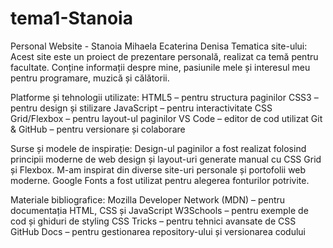 # tema1-Stanoia

Personal Website - Stanoia Mihaela Ecaterina Denisa
Tematica site-ului:
Acest site este un proiect de prezentare personală, realizat ca temă pentru facultate. Conține informații despre mine, pasiunile mele și interesul meu pentru programare, muzică și călătorii.

Platforme și tehnologii utilizate:
HTML5 – pentru structura paginilor
CSS3 – pentru design și stilizare
JavaScript – pentru interactivitate
CSS Grid/Flexbox – pentru layout-ul paginilor
VS Code – editor de cod utilizat
Git & GitHub – pentru versionare și colaborare

Surse și modele de inspirație:
Design-ul paginilor a fost realizat folosind principii moderne de web design și layout-uri generate manual cu CSS Grid și Flexbox.
M-am inspirat din diverse site-uri personale și portofolii web moderne.
Google Fonts a fost utilizat pentru alegerea fonturilor potrivite.

Materiale bibliografice:
Mozilla Developer Network (MDN) – pentru documentația HTML, CSS și JavaScript
W3Schools – pentru exemple de cod și ghiduri de styling
CSS Tricks – pentru tehnici avansate de CSS
GitHub Docs – pentru gestionarea repository-ului și versionarea codului








